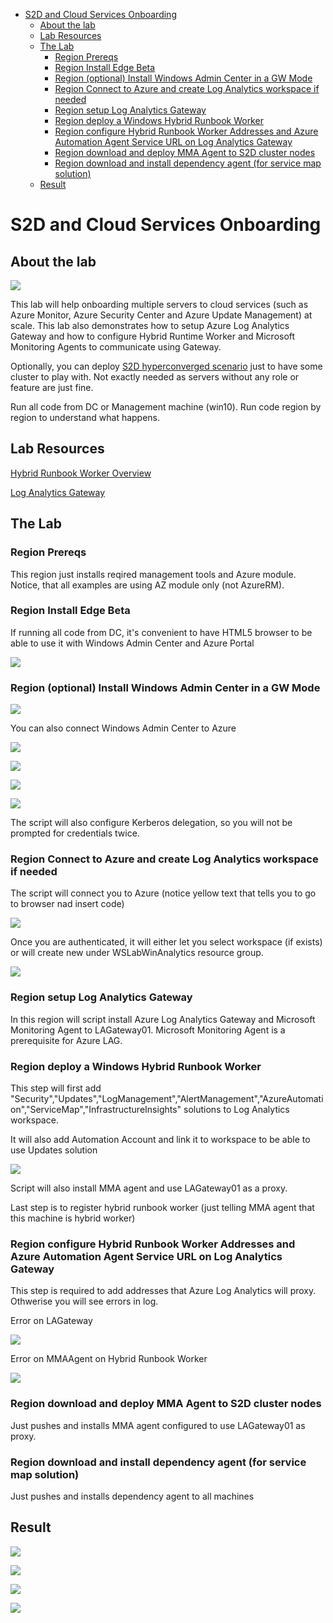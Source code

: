 <!-- TOC -->

- [S2D and Cloud Services Onboarding](#s2d-and-cloud-services-onboarding)
    - [About the lab](#about-the-lab)
    - [Lab Resources](#lab-resources)
    - [The Lab](#the-lab)
        - [Region Prereqs](#region-prereqs)
        - [Region Install Edge Beta](#region-install-edge-beta)
        - [Region (optional) Install Windows Admin Center in a GW Mode](#region-optional-install-windows-admin-center-in-a-gw-mode)
        - [Region Connect to Azure and create Log Analytics workspace if needed](#region-connect-to-azure-and-create-log-analytics-workspace-if-needed)
        - [Region setup Log Analytics Gateway](#region-setup-log-analytics-gateway)
        - [Region deploy a Windows Hybrid Runbook Worker](#region-deploy-a-windows-hybrid-runbook-worker)
        - [Region configure Hybrid Runbook Worker Addresses and Azure Automation Agent Service URL on Log Analytics Gateway](#region-configure-hybrid-runbook-worker-addresses-and-azure-automation-agent-service-url-on-log-analytics-gateway)
        - [Region download and deploy MMA Agent to S2D cluster nodes](#region-download-and-deploy-mma-agent-to-s2d-cluster-nodes)
        - [Region download and install dependency agent (for service map solution)](#region-download-and-install-dependency-agent-for-service-map-solution)
    - [Result](#result)

<!-- /TOC -->

# S2D and Cloud Services Onboarding

## About the lab

![](/Scenarios/S2D%20and%20Cloud%20Services%20Onboarding/Screenshots/VMs.png)

This lab will help onboarding multiple servers to cloud services (such as Azure Monitor, Azure Security Center and Azure Update Management) at scale. This lab also demonstrates how to setup Azure Log Analytics Gateway and how to configure Hybrid Runtime Worker and Microsoft Monitoring Agents to communicate using Gateway.

Optionally, you can deploy [S2D hyperconverged scenario](/Scenarios/S2D%20Hyperconverged) just to have some cluster to play with. Not exactly needed as servers without any role or feature are just fine.

Run all code from DC or Management machine (win10). Run code region by region to understand what happens.

## Lab Resources

[Hybrid Runbook Worker Overview](https://docs.microsoft.com/en-us/azure/automation/automation-hybrid-runbook-worker)

[Log Analytics Gateway](https://docs.microsoft.com/en-us/azure/azure-monitor/platform/gateway#install-the-log-analytics-gateway-using-the-command-line)

## The Lab

### Region Prereqs

This region just installs reqired management tools and Azure module. Notice, that all examples are using AZ module only (not AzureRM).

### Region Install Edge Beta

If running all code from DC, it's convenient to have HTML5 browser to be able to use it with Windows Admin Center and Azure Portal

![](/Scenarios/S2D%20and%20Cloud%20Services%20Onboarding/Screenshots/EdgeBeta.png)

### Region (optional) Install Windows Admin Center in a GW Mode

![](/Scenarios/S2D%20and%20Cloud%20Services%20Onboarding/Screenshots/WAC01.png)

You can also connect Windows Admin Center to Azure

![](/Scenarios/S2D%20and%20Cloud%20Services%20Onboarding/Screenshots/WAC02.png)

![](/Scenarios/S2D%20and%20Cloud%20Services%20Onboarding/Screenshots/WAC03.png)

![](/Scenarios/S2D%20and%20Cloud%20Services%20Onboarding/Screenshots/WAC04.png)

![](/Scenarios/S2D%20and%20Cloud%20Services%20Onboarding/Screenshots/WAC05.png)

The script will also configure Kerberos delegation, so you will not be prompted for credentials twice.

### Region Connect to Azure and create Log Analytics workspace if needed

The script will connect you to Azure (notice yellow text that tells you to go to browser nad insert code)

![](/Scenarios/S2D%20and%20Cloud%20Services%20Onboarding/Screenshots/PowerShell01.png)

Once you are authenticated, it will either let you select workspace (if exists) or will create new under WSLabWinAnalytics resource group.

![](/Scenarios/S2D%20and%20Cloud%20Services%20Onboarding/Screenshots/Portal01.png)

### Region setup Log Analytics Gateway

In this region will script install Azure Log Analytics Gateway and Microsoft Monitoring Agent to LAGateway01. Microsoft Monitoring Agent is a prerequisite for Azure LAG.

### Region deploy a Windows Hybrid Runbook Worker

This step will first add "Security","Updates","LogManagement","AlertManagement","AzureAutomation","ServiceMap","InfrastructureInsights" solutions to Log Analytics workspace.

It will also add Automation Account and link it to workspace to be able to use Updates solution

![](/Scenarios/S2D%20and%20Cloud%20Services%20Onboarding/Screenshots/Portal02.png)

Script will also install MMA agent and use LAGateway01 as a proxy.

Last step is to register hybrid runbook worker (just telling MMA agent that this machine is hybrid worker)

### Region configure Hybrid Runbook Worker Addresses and Azure Automation Agent Service URL on Log Analytics Gateway

This step is required to add addresses that Azure Log Analytics will proxy. Othwerise you will see errors in log.

Error on LAGateway

![](/Scenarios/S2D%20and%20Cloud%20Services%20Onboarding/Screenshots/Logs01.png)

Error on MMAAgent on Hybrid Runbook Worker

![](/Scenarios/S2D%20and%20Cloud%20Services%20Onboarding/Screenshots/Logs02.png)

### Region download and deploy MMA Agent to S2D cluster nodes

Just pushes and installs MMA agent configured to use LAGateway01 as proxy.

### Region download and install dependency agent (for service map solution)

Just pushes and installs dependency agent to all machines

## Result

![](/Scenarios/S2D%20and%20Cloud%20Services%20Onboarding/Screenshots/Portal03.png)

![](/Scenarios/S2D%20and%20Cloud%20Services%20Onboarding/Screenshots/Portal04.png)

![](/Scenarios/S2D%20and%20Cloud%20Services%20Onboarding/Screenshots/WAC06.png)

![](/Scenarios/S2D%20and%20Cloud%20Services%20Onboarding/Screenshots/WAC07.png)






